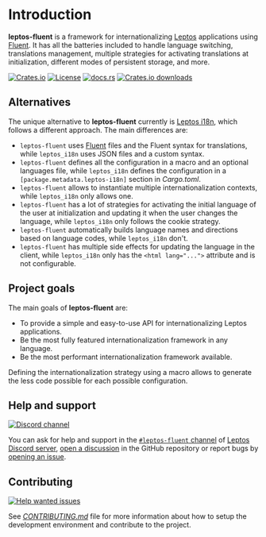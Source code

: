 # Introduction

**leptos-fluent** is a framework for internationalizing [Leptos] applications
using [Fluent]. It has all the batteries included to handle language switching,
translations management, multiple strategies for activating translations at
initialization, different modes of persistent storage, and more.

[![Crates.io](https://img.shields.io/crates/v/leptos-fluent?logo=rust)](https://crates.io/crates/leptos-fluent)
[![License](https://img.shields.io/crates/l/leptos-fluent?logo=mit)](https://github.com/mondeja/leptos-fluent/blob/master/LICENSE.md)
[![docs.rs](https://img.shields.io/docsrs/leptos-fluent?logo=docs.rs)](https://docs.rs/leptos-fluent)
[![Crates.io downloads](https://img.shields.io/crates/d/leptos-fluent)](https://crates.io/crates/leptos-fluent)

## Alternatives

The unique alternative to **leptos-fluent** currently is [Leptos i18n], which
follows a different approach. The main differences are:

- `leptos-fluent` uses [Fluent] files and the Fluent syntax for translations,
  while `leptos_i18n` uses JSON files and a custom syntax.
- `leptos-fluent` defines all the configuration in a macro and an optional
  languages file, while `leptos_i18n` defines the configuration in a
  `[package.metadata.leptos-i18n]` section in _Cargo.toml_.
- `leptos-fluent` allows to instantiate multiple internationalization contexts,
  while `leptos_i18n` only allows one.
- `leptos-fluent` has a lot of strategies for activating the initial language
  of the user at initialization and updating it when the user changes the
  language, while `leptos_i18n` only follows the cookie strategy.
- `leptos-fluent` automatically builds language names and directions based on
  language codes, while `leptos_i18n` don't.
- `leptos-fluent` has multiple side effects for updating the language in the
  client, while `leptos_i18n` only has the `<html lang="...">` attribute
  and is not configurable.

## Project goals

The main goals of **leptos-fluent** are:

- To provide a simple and easy-to-use API for internationalizing Leptos
  applications.
- Be the most fully featured internationalization framework in any language.
- Be the most performant internationalization framework available.

Defining the internationalization strategy using a macro allows to generate
the less code possible for each possible configuration.

## Help and support

<!-- markdownlint-disable MD013 -->

[![Discord channel][discord-badge]][`#leptos-fluent` channel]

<!-- markdownlint-enable MD013 -->

You can ask for help and support in the [`#leptos-fluent` channel] of
[Leptos Discord server], [open a discussion] in the GitHub repository or
report bugs by [opening an issue].

## Contributing

[![Help wanted issues](https://img.shields.io/badge/dynamic/json?url=https%3A%2F%2Fapi.github.com%2Fsearch%2Fissues%3Fq%3Drepo%3Amondeja%2Fleptos-fluent%2520label%3A%2522help%2520wanted%2522%2520is%3Aopen%2520-linked%3Apr&query=%24.total_count&suffix=%20open&logo=github&label=help%20wanted%20issues&color=228f6c&labelColor=228f6c&logoColor=white&style=flat-square)](https://github.com/mondeja/leptos-fluent/issues?q=is%3Aissue+is%3Aopen+label%3A%22help+wanted%22)

See [_CONTRIBUTING.md_] file for more information about how to setup the
development environment and contribute to the project.

[discord-badge]: https://img.shields.io/badge/Discord-grey?logo=discord&logoColor=white
[Leptos]: https://leptos.dev
[Fluent]: https://projectfluent.org
[Leptos i18n]: https://github.com/Baptistemontan/leptos_i18n
[`#leptos-fluent` channel]: https://discord.com/channels/1031524867910148188/1251579884371705927
[Leptos Discord server]: https://discord.com/channels/1031524867910148188
[open a discussion]: https://github.com/mondeja/leptos-fluent/discussions/new
[opening an issue]: https://github.com/mondeja/leptos-fluent/issues/new
[_CONTRIBUTING.md_]: https://github.com/mondeja/leptos-fluent/blob/master/CONTRIBUTING.md
